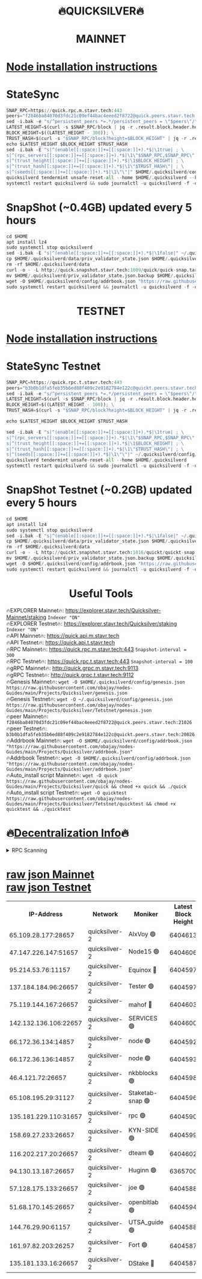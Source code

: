 <h1 align="center"> 🔥QUICKSILVER🔥</h1>

<h1 align="center"> MAINNET</h1>

[Node installation instructions](https://github.com/obajay/nodes-Guides/tree/main/Projects/Quicksilver)
=

# StateSync
```python
SNAP_RPC=https://quick.rpc.m.stavr.tech:443
peers="f2846ba84070d3fdc21c09ef44bac4eeed2f8722@quick.peers.stavr.tech:21026"
sed -i.bak -e "s/^persistent_peers *=.*/persistent_peers = \"$peers\"/" $HOME/.quicksilverd/config/config.toml
LATEST_HEIGHT=$(curl -s $SNAP_RPC/block | jq -r .result.block.header.height); \
BLOCK_HEIGHT=$((LATEST_HEIGHT - 300)); \
TRUST_HASH=$(curl -s "$SNAP_RPC/block?height=$BLOCK_HEIGHT" | jq -r .result.block_id.hash)
echo $LATEST_HEIGHT $BLOCK_HEIGHT $TRUST_HASH
sed -i.bak -E "s|^(enable[[:space:]]+=[[:space:]]+).*$|\1true| ; \
s|^(rpc_servers[[:space:]]+=[[:space:]]+).*$|\1\"$SNAP_RPC,$SNAP_RPC\"| ; \
s|^(trust_height[[:space:]]+=[[:space:]]+).*$|\1$BLOCK_HEIGHT| ; \
s|^(trust_hash[[:space:]]+=[[:space:]]+).*$|\1\"$TRUST_HASH\"| ; \
s|^(seeds[[:space:]]+=[[:space:]]+).*$|\1\"\"|" $HOME/.quicksilverd/config/config.toml
quicksilverd tendermint unsafe-reset-all --home $HOME/.quicksilverd --keep-addr-book
systemctl restart quicksilverd && sudo journalctl -u quicksilverd -f -o cat
```

# SnapShot (~0.4GB) updated every 5 hours
```python
cd $HOME
apt install lz4
sudo systemctl stop quicksilverd
sed -i.bak -E "s|^(enable[[:space:]]+=[[:space:]]+).*$|\1false|" ~/.quicksilverd/config/config.toml
cp $HOME/.quicksilverd/data/priv_validator_state.json $HOME/.quicksilverd/priv_validator_state.json.backup
rm -rf $HOME/.quicksilverd/data
curl -o - -L http://quick.snapshot.stavr.tech:1009/quick/quick-snap.tar.lz4 | lz4 -c -d - | tar -x -C $HOME/.quicksilverd --strip-components 2
mv $HOME/.quicksilverd/priv_validator_state.json.backup $HOME/.quicksilverd/data/priv_validator_state.json
wget -O $HOME/.quicksilverd/config/addrbook.json "https://raw.githubusercontent.com/obajay/nodes-Guides/main/Projects/Quicksilver/addrbook.json"
sudo systemctl restart quicksilverd && journalctl -u quicksilverd -f -o cat
```

<h1 align="center"> TESTNET</h1>

[Node installation instructions](https://github.com/obajay/nodes-Guides/tree/main/Projects/Quicksilver/Tetstnet)
=

# StateSync Testnet
```python
SNAP_RPC=https://quick.rpc.t.stavr.tech:443
peers="b3b0b1dfa5feb35b6ed88f409c2e9182784e122c@quickt.peers.stavr.tech:20026"
sed -i.bak -e "s/^persistent_peers *=.*/persistent_peers = \"$peers\"/" $HOME/.quicksilverd/config/config.toml
LATEST_HEIGHT=$(curl -s $SNAP_RPC/block | jq -r .result.block.header.height); \
BLOCK_HEIGHT=$((LATEST_HEIGHT - 100)); \
TRUST_HASH=$(curl -s "$SNAP_RPC/block?height=$BLOCK_HEIGHT" | jq -r .result.block_id.hash)

echo $LATEST_HEIGHT $BLOCK_HEIGHT $TRUST_HASH

sed -i.bak -E "s|^(enable[[:space:]]+=[[:space:]]+).*$|\1true| ; \
s|^(rpc_servers[[:space:]]+=[[:space:]]+).*$|\1\"$SNAP_RPC,$SNAP_RPC\"| ; \
s|^(trust_height[[:space:]]+=[[:space:]]+).*$|\1$BLOCK_HEIGHT| ; \
s|^(trust_hash[[:space:]]+=[[:space:]]+).*$|\1\"$TRUST_HASH\"| ; \
s|^(seeds[[:space:]]+=[[:space:]]+).*$|\1\"\"|" ~/.quicksilverd/config/config.toml
quicksilverd tendermint unsafe-reset-all --home $HOME/.quicksilverd
systemctl restart quicksilverd && sudo journalctl -u quicksilverd -f -o cat

```

# SnapShot Testnet (~0.2GB) updated every 5 hours
```python
cd $HOME
apt install lz4
sudo systemctl stop quicksilverd
sed -i.bak -E "s|^(enable[[:space:]]+=[[:space:]]+).*$|\1false|" ~/.quicksilverd/config/config.toml
cp $HOME/.quicksilverd/data/priv_validator_state.json $HOME/.quicksilverd/priv_validator_state.json.backup
rm -rf $HOME/.quicksilverd/data
curl -o - -L http://quickt.snapshot.stavr.tech:1016/quickt/quickt-snap.tar.lz4 | lz4 -c -d - | tar -x -C $HOME/.quicksilverd --strip-components 2
mv $HOME/.quicksilverd/priv_validator_state.json.backup $HOME/.quicksilverd/data/priv_validator_state.json
wget -O $HOME/.quicksilverd/config/addrbook.json "https://raw.githubusercontent.com/obajay/nodes-Guides/main/Projects/Quicksilver/Tetstnet/addrbook.json"
sudo systemctl restart quicksilverd && journalctl -u quicksilverd -f -o cat
```
 <h1 align="center"> Useful Tools</h1>

🔥EXPLORER Mainnet🔥:        https://explorer.stavr.tech/Quicksilver-Mainnet/staking    `Indexer "ON"` \
🔥EXPLORER Testnet🔥:        https://explorer.stavr.tech/Quicksilver/staking	        `Indexer "ON"` \
🔥API Mainnet🔥: 			 https://quick.api.m.stavr.tech \
🔥API Testnet🔥: 			 https://quick.api.t.stavr.tech \
🔥RPC Mainnet🔥:             https://quick.rpc.m.stavr.tech:443              `Snapshot-interval = 300` \
🔥RPC Testnet🔥:             https://quick.rpc.t.stavr.tech:443              `Snapshot-interval = 100` \
🔥gRPC Mainnet🔥:                    http://quick.grpc.m.stavr.tech:9113 \
🔥gRPC Testnet🔥:                    http://quick.grpc.t.stavr.tech:9112 \
🔥Genesis Mainnet🔥: `wget -O $HOME/.quicksilverd/config/genesis.json https://raw.githubusercontent.com/obajay/nodes-Guides/main/Projects/Quicksilver/genesis.json` \
🔥Genesis Testnet🔥: `wget -O ~/.quicksilverd/config/genesis.json https://raw.githubusercontent.com/obajay/nodes-Guides/main/Projects/Quicksilver/Tetstnet/genesis.json` \
🔥peer Mainnet🔥:					 `f2846ba84070d3fdc21c09ef44bac4eeed2f8722@quick.peers.stavr.tech:21026` \
🔥peer Testnet🔥:					 `b3b0b1dfa5feb35b6ed88f409c2e9182784e122c@quickt.peers.stavr.tech:20026` \
🔥Addrbook Mainnet🔥:    ```wget -O $HOME/.quicksilverd/config/addrbook.json "https://raw.githubusercontent.com/obajay/nodes-Guides/main/Projects/Quicksilver/addrbook.json"``` \
🔥Addrbook Testnet🔥:    ```wget -O $HOME/.quicksilverd/config/addrbook.json "https://raw.githubusercontent.com/obajay/nodes-Guides/main/Projects/Quicksilver/addrbook.json"``` \
🔥Auto_install script Mainnet🔥: ```wget -O quick https://raw.githubusercontent.com/obajay/nodes-Guides/main/Projects/Quicksilver/quick && chmod +x quick && ./quick``` \
🔥Auto_install script Testnet🔥: ```wget -O quicktest https://raw.githubusercontent.com/obajay/nodes-Guides/main/Projects/Quicksilver/Tetstnet/quicktest && chmod +x quicktest && ./quicktest```

🔥[Decentralization Info](https://github.com/obajay/StateSync-snapshots/tree/main/Projects/Quicksilver/Decentralization)🔥
=

<details>
<summary>RPC Scanning</summary>

<h2 align="center"> We scan nodes in real time every 4 hours. And we provide the final result of RPC endpoints.
We cannot influence the operation of these nodes in any way. </h2>


```python
If Voting Power is higher than 0 --> then the Node is a validator of the network and may be subject to attack and be a potential threat to the chain.
```
```python
We marked such validators with a red symbol
```

</details>

[raw json Mainnet](https://rpc-check.quickm.stavr.tech/quickm/rpc-quickm-result.json) \
[raw json Testnet](https://github.com/obajay/StateSync-snapshots/tree/main/Projects/Quicksilver/Rpc-Check-Testnet)
=


<table><tr><th>IP-Address</th><th>Network</th><th>Moniker</th><th>Latest Block Height</th><th>Earliest Block Height</th><th>Catching Up</th><th>Tx Index</th><th>Voting Power</th><th>Scan Time</th></tr><tr><td>65.109.28.177:28657</td><td>quicksilver-2</td><td>AlxVoy 🟢</td><td>6404613</td><td>3562001</td><td>False</td><td>off</td><td>0</td><td>2024-03-15T08:53:41.168022280UTC</td></tr><tr><td>47.147.226.147:51657</td><td>quicksilver-2</td><td>Node15 🟢</td><td>6404606</td><td>5151648</td><td>False</td><td>off</td><td>0</td><td>2024-03-15T08:53:06.057596298UTC</td></tr><tr><td>95.214.53.76:11157</td><td>quicksilver-2</td><td>Equinox 🔴</td><td>6404597</td><td>5322496</td><td>False</td><td>on</td><td>215780</td><td>2024-03-15T08:52:08.766762033UTC</td></tr><tr><td>137.184.184.96:26657</td><td>quicksilver-2</td><td>Tester 🟢</td><td>6404597</td><td>5550692</td><td>False</td><td>off</td><td>0</td><td>2024-03-15T08:52:09.625182172UTC</td></tr><tr><td>75.119.144.167:26657</td><td>quicksilver-2</td><td>mahof 🔴</td><td>6404603</td><td>5654794</td><td>False</td><td>on</td><td>287749</td><td>2024-03-15T08:52:48.544749376UTC</td></tr><tr><td>142.132.136.106:22657</td><td>quicksilver-2</td><td>SERVICES 🟢</td><td>6404600</td><td>5920001</td><td>False</td><td>on</td><td>0</td><td>2024-03-15T08:52:27.408533886UTC</td></tr><tr><td>66.172.36.134:14857</td><td>quicksilver-2</td><td>node 🟢</td><td>6404592</td><td>5950756</td><td>False</td><td>on</td><td>0</td><td>2024-03-15T08:51:42.604626025UTC</td></tr><tr><td>66.172.36.136:14857</td><td>quicksilver-2</td><td>node 🟢</td><td>6404593</td><td>5950756</td><td>False</td><td>on</td><td>0</td><td>2024-03-15T08:51:45.406182492UTC</td></tr><tr><td>46.4.121.72:26657</td><td>quicksilver-2</td><td>nkbblocks 🟢</td><td>6404598</td><td>6056301</td><td>False</td><td>on</td><td>0</td><td>2024-03-15T08:52:18.132150043UTC</td></tr><tr><td>65.108.195.29:31127</td><td>quicksilver-2</td><td>Staketab-snap 🟢</td><td>6404596</td><td>6075001</td><td>False</td><td>off</td><td>0</td><td>2024-03-15T08:52:02.342553250UTC</td></tr><tr><td>135.181.229.110:31657</td><td>quicksilver-2</td><td>rpc 🟢</td><td>6404590</td><td>6133480</td><td>False</td><td>on</td><td>0</td><td>2024-03-15T08:51:29.209253660UTC</td></tr><tr><td>158.69.27.233:26657</td><td>quicksilver-2</td><td>KYN-SIDE 🟢</td><td>6404599</td><td>6159001</td><td>False</td><td>on</td><td>0</td><td>2024-03-15T08:52:22.783356957UTC</td></tr><tr><td>116.202.217.20:26657</td><td>quicksilver-2</td><td>dteam 🟢</td><td>6404602</td><td>6169501</td><td>False</td><td>on</td><td>0</td><td>2024-03-15T08:52:38.052342044UTC</td></tr><tr><td>94.130.13.187:26657</td><td>quicksilver-2</td><td>Huginn 🟢</td><td>6365700</td><td>6231630</td><td>False</td><td>on</td><td>0</td><td>2024-03-15T08:52:27.658873125UTC</td></tr><tr><td>57.128.175.133:26657</td><td>quicksilver-2</td><td>joe 🟢</td><td>6404588</td><td>6246344</td><td>False</td><td>on</td><td>0</td><td>2024-03-15T08:51:16.214995047UTC</td></tr><tr><td>51.68.170.145:26657</td><td>quicksilver-2</td><td>openbitlab 🟢</td><td>6404594</td><td>6309483</td><td>False</td><td>on</td><td>0</td><td>2024-03-15T08:51:49.760428540UTC</td></tr><tr><td>144.76.29.90:61157</td><td>quicksilver-2</td><td>UTSA_guide 🟢</td><td>6404588</td><td>6316825</td><td>False</td><td>on</td><td>0</td><td>2024-03-15T08:51:13.913071509UTC</td></tr><tr><td>161.97.82.203:26257</td><td>quicksilver-2</td><td>Fort 🟢</td><td>6404587</td><td>6365727</td><td>False</td><td>on</td><td>0</td><td>2024-03-15T08:51:10.956305841UTC</td></tr><tr><td>135.181.133.16:26657</td><td>quicksilver-2</td><td>DStake 🔴</td><td>6404587</td><td>6378597</td><td>False</td><td>on</td><td>79272</td><td>2024-03-15T08:51:13.409232389UTC</td></tr></table>
